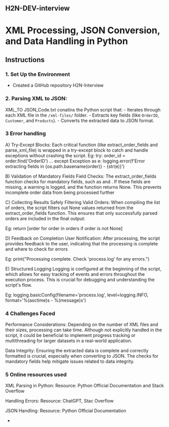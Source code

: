 ## H2N-DEV-interview


# XML Processing, JSON Conversion, and Data Handling in Python



## Instructions

### 1. Set Up the Environment
- Created a GitHub repository H2N-Interview


### 2. **Parsing XML to JSON:**
   XML_TO JSON_Code.txt conatins the Python script that:
     - Iterates through each XML file in the `/xml-files/` folder.
     - Extracts key fields (like `OrderID`, `Customer`, and `Products`).
     - Converts the extracted data to JSON format.
	 
### 3 Error handling
A) Try-Except Blocks: Each critical function (like extract_order_fields and parse_xml_file) is wrapped in 
a try-except block to catch and handle exceptions without crashing the script.
Eg: 
try:
    order_id = order.find('OrderID')
    ...
except Exception as e:
    logging.error(f'Error extracting fields in {os.path.basename(order)} - {str(e)}')

B)  Validation of Mandatory Fields
Field Checks: The extract_order_fields function checks for mandatory fields, such as <OrderID> and <Customer>. 
If these fields are missing, a warning is logged, and the function returns None. This prevents incomplete order data from being processed further

C)   Collecting Results Safely
Filtering Valid Orders: When compiling the list of orders, the script filters out None values returned from 
the extract_order_fields function. This ensures that only successfully parsed orders are included in the final output:

Eg: return [order for order in orders if order is not None]

D) Feedback on Completion
User Notification: After processing, the script provides feedback to the user, 
indicating that the processing is complete and where to check for errors

Eg: print("Processing complete. Check 'process.log' for any errors.")

E)  Structured Logging
Logging is configured at the beginning of the script, which allows for easy tracking of events
and errors throughout the execution process. This is crucial for debugging and understanding the script's flow.

Eg: logging.basicConfig(filename='process.log', level=logging.INFO, format='%(asctime)s - %(message)s')

### 4 Challenges Faced
Performance Considerations: Depending on the number of XML files and their sizes, processing can take time.
Although not explicitly handled in the script, it could be beneficial to implement progress tracking or multithreading
for larger datasets in a real-world application.

Data Integrity:
Ensuring the extracted data is complete and correctly formatted is crucial, especially when converting to JSON.
 The checks for mandatory fields help mitigate issues related to data integrity.


### 5 Online resources used
XML Parsing in Python:
Resource: Python Official Documentation and Stack Overflow

Handling Errors:
Resource: ChatGPT, Stac Overflow

JSON Handling:
Resource: Python Official Documentation







-

